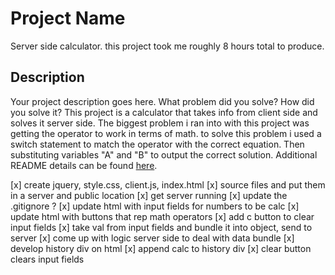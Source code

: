 # Project Name
Server side calculator. this project took me roughly 8 hours total to produce.

## Description

Your project description goes here. What problem did you solve? How did you solve it?
This project is a calculator that takes info from client side and solves it server side. The biggest problem i ran into with this project was getting the operator to work in terms of math. to solve this problem i used a switch statement to match the operator with the correct equation. Then substituting variables "A" and "B" to output the correct solution.
Additional README details can be found [here](https://github.com/PrimeAcademy/readme-template/blob/master/README.md).

[x] create jquery, style.css, client.js, index.html
[x] source files and put them in a server and public location
[x] get server running
[x] update the .gitignore ?
[x] update html with input fields for numbers to be calc
[x] update html with buttons that rep math operators
[x] add c button to clear input fields
[x] take val from input fields and bundle it into object, send to server
[x] come up with logic server side to deal with data bundle
[x] develop history div on html
[x] append calc to history div
[x] clear button clears input fields